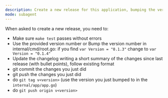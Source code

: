 ```yaml
---
description: Create a new release for this application, bumping the version and updating the changelog
mode: subagent
---
```


When asked to create a new release, you need to:
- Make sure `make test` passes without errors
- Use the provided version number or
  Bump the version number in internal/cmd/root.go:
  if you find `var Version = "0.1.3"` change to `var Version = "0.1.4"`
- Update the changelog writing a short summary of the changes since last release (with bullet points), follow existing format
- git commit the changes you just did
- git push the changes you just did
- do `git tag v<version>` (use the version you just bumped to in the `internal/app/app.go`)
- do `git push origin v<version>`
